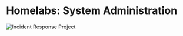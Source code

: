 # Homelabs: System Administration



![Incident Response Project](https://github.com/Bmjbrinkley/documentation_labs/commit/7fc3dd7e95edf1ead5b28d23b6ed3474278a4cf2)



